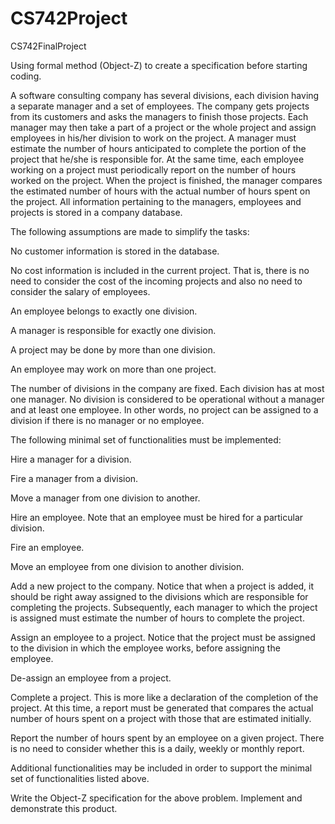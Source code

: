 # CS742Project
CS742FinalProject

Using formal method (Object-Z) to create a specification before starting coding.

A software consulting company has several divisions, each division having a separate manager and a set of employees. The company gets projects from its customers and asks the managers to finish those projects. Each manager may then take a part of a project or the whole project and assign employees in his/her division to work on the project. A manager must estimate the number of hours anticipated to complete the portion of the project that he/she is responsible for. At the same time, each employee working on a project must periodically report on the number of hours worked on the project. When the project is finished, the manager compares the estimated number of hours with the actual number of hours spent on the project. All information pertaining to the managers, employees and projects is stored in a company database.

The following assumptions are made to simplify the tasks:

No customer information is stored in the database.

No cost information is included in the current project. That is, there is no need to consider the cost of the incoming projects and also no need to consider the salary of employees.

An employee belongs to exactly one division.

A manager is responsible for exactly one division.

A project may be done by more than one division.

An employee may work on more than one project.

The number of divisions in the company are fixed. Each division has at most one manager. No division is considered to be operational without a manager and at least one employee. In other words, no project can be assigned to a division if there is no manager or no employee.

The following minimal set of functionalities must be implemented:

Hire a manager for a division.

Fire a manager from a division.

Move a manager from one division to another.

Hire an employee. Note that an employee must be hired for a particular division.

Fire an employee.

Move an employee from one division to another division.

Add a new project to the company. Notice that when a project is added, it should be right away assigned to the divisions which are responsible for completing the projects. Subsequently, each manager to which the project is assigned must estimate the number of hours to complete the project.

Assign an employee to a project. Notice that the project must be assigned to the division in which the employee works, before assigning the employee.

De-assign an employee from a project.

Complete a project. This is more like a declaration of the completion of the project. At this time, a report must be generated that compares the actual number of hours spent on a project with those that are estimated initially.

Report the number of hours spent by an employee on a given project. There is no need to consider whether this is a daily, weekly or monthly report.

Additional functionalities may be included in order to support the minimal set of functionalities listed above.

 

Write the Object-Z specification for the above problem. Implement and demonstrate this product.
